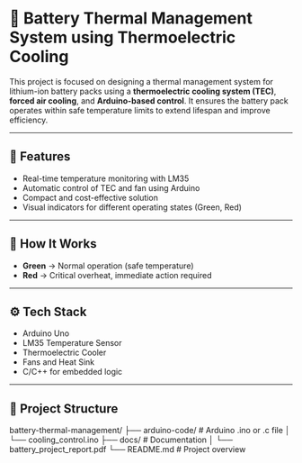 # 🔋 Battery Thermal Management System using Thermoelectric Cooling

This project is focused on designing a thermal management system for lithium-ion battery packs using a **thermoelectric cooling system (TEC)**, **forced air cooling**, and **Arduino-based control**. It ensures the battery pack operates within safe temperature limits to extend lifespan and improve efficiency.

---

## 📌 Features

- Real-time temperature monitoring with LM35
- Automatic control of TEC and fan using Arduino
- Compact and cost-effective solution
- Visual indicators for different operating states (Green, Red)

---

## 🧠 How It Works

- **Green** → Normal operation (safe temperature)
- **Red** → Critical overheat, immediate action required

---

## ⚙️ Tech Stack

- Arduino Uno
- LM35 Temperature Sensor
- Thermoelectric Cooler
- Fans and Heat Sink
- C/C++ for embedded logic

---

## 📁 Project Structure
battery-thermal-management/ ├── arduino-code/ # Arduino .ino or .c file │ └── cooling_control.ino ├── docs/ # Documentation │ └── battery_project_report.pdf └── README.md # Project overview

